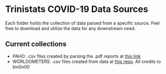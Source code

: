 # Trinistats COVID-19 Data Sources

Each folder holds the collection of data parsed from a specific source. Feel free to download and utilize the data for any downstream need.

## Current collections
- PAHO: .csv files created by parsing the .pdf reports at [this link](https://www.paho.org/en/technical-reports?topic=4922&d[min]=&d[max]=&page=1) 
- WORLDOMETERS: .csv files created from data at [this repo](https://github.com/bin0x00/covid-19). All credits to bin0x00
